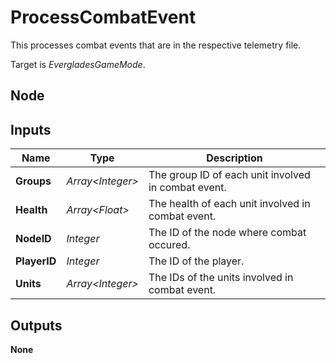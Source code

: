 # ProcessCombatEvent
This processes combat events that are in the respective telemetry file.  

Target is *EvergladesGameMode*.  

## Node

## Inputs
|Name           |Type               |Description                                        |
|---------------|-------------------|---------------------------------------------------|
|**Groups**     |*Array\<Integer\>* |The group ID of each unit involved in combat event.|
|**Health**     |*Array\<Float\>*   |The health of each unit involved in combat event.  |
|**NodeID**     |*Integer*          |The ID of the node where combat occured.           |
|**PlayerID**   |*Integer*          |The ID of the player.                              |
|**Units**      |*Array\<Integer\>* |The IDs of the units involved in combat event.     |

## Outputs
**None**